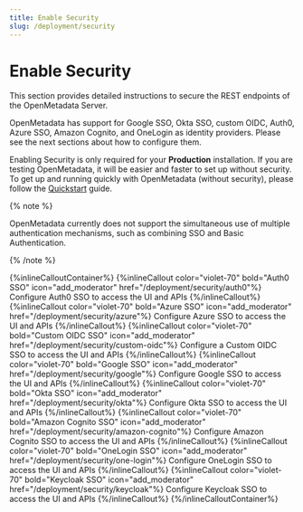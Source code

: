 ```yaml
---
title: Enable Security
slug: /deployment/security
---
```


# Enable Security

This section provides detailed instructions to secure the REST endpoints of the OpenMetadata Server.

OpenMetadata has support for Google SSO, Okta SSO, custom OIDC, Auth0, Azure SSO, Amazon Cognito, and OneLogin as identity providers. Please see the next sections about how to configure them.

Enabling Security is only required for your **Production** installation. If you are testing OpenMetadata, it will be easier 
and faster to set up without security. To get up and running quickly with OpenMetadata (without security), 
please follow the [Quickstart](/quick-start) guide.

{% note %}

OpenMetadata currently does not support the simultaneous use of multiple authentication mechanisms, such as combining SSO and Basic Authentication.

{% /note %}

{%inlineCalloutContainer%}
  {%inlineCallout
    color="violet-70"
    bold="Auth0 SSO"
    icon="add_moderator"
    href="/deployment/security/auth0"%}
    Configure Auth0 SSO to access the UI and APIs
  {%/inlineCallout%}
  {%inlineCallout
    color="violet-70"
    bold="Azure SSO"
    icon="add_moderator"
    href="/deployment/security/azure"%}
    Configure Azure SSO to access the UI and APIs
  {%/inlineCallout%}
  {%inlineCallout
    color="violet-70"
    bold="Custom OIDC SSO"
    icon="add_moderator"
    href="/deployment/security/custom-oidc"%}
    Configure a Custom OIDC SSO to access the UI and APIs
  {%/inlineCallout%}
  {%inlineCallout
    color="violet-70"
    bold="Google SSO"
    icon="add_moderator"
    href="/deployment/security/google"%}
    Configure Google SSO to access the UI and APIs
  {%/inlineCallout%}
  {%inlineCallout
    color="violet-70"
    bold="Okta SSO"
    icon="add_moderator"
    href="/deployment/security/okta"%}
    Configure Okta SSO to access the UI and APIs
  {%/inlineCallout%}
  {%inlineCallout
    color="violet-70"
    bold="Amazon Cognito SSO"
    icon="add_moderator"
    href="/deployment/security/amazon-cognito"%}
    Configure Amazon Cognito SSO to access the UI and APIs
  {%/inlineCallout%}
  {%inlineCallout
    color="violet-70"
    bold="OneLogin SSO"
    icon="add_moderator"
    href="/deployment/security/one-login"%}
    Configure OneLogin SSO to access the UI and APIs
  {%/inlineCallout%}
  {%inlineCallout
    color="violet-70"
    bold="Keycloak SSO"
    icon="add_moderator"
    href="/deployment/security/keycloak"%}
    Configure Keycloak SSO to access the UI and APIs
  {%/inlineCallout%}
{%/inlineCalloutContainer%}
